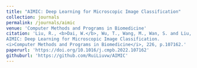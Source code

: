 ```yaml
---
title: "AIMIC: Deep Learning for Microscopic Image Classification"
collection: journals
permalink: /journals/aimic
venue: 'Computer Methods and Programs in Biomedicine'
citation: 'Liu, R., <b>Dai, W.</b>, Wu, T., Wang, M., Wan, S. and Liu, J., 2022. 
AIMIC: Deep Learning for Microscopic Image Classification. 
<i>Computer Methods and Programs in Biomedicine</i>, 226, p.107162.'
paperurl: 'https://doi.org/10.1016/j.cmpb.2022.107162'
githuburl: 'https://github.com/RuiLiuvw/AIMIC'
---
```

